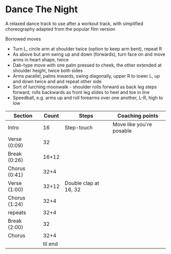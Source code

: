 # Dance The Night

A relaxed dance track to use after a workout track, with simplified choreography adapted from the popular film version

Borrowed moves

* Turn L, circle arm at shoulder twice (option to keep arm bent), repeat R
* As above but arm swing up and down (forwards), turn face on and move arms in heart shape, twice
* Dab-type move with one palm pressed to cheek, the other extended at shoulder height, twice both sides
* Arms parallel, palms inwards, swing diagonally, upper R to lower L, up and down twice and and repeat other side
* Sort of lurching moonwalk - shoulder rolls forward as back leg steps forward, rolls backwards as front leg slides to heel and toe in line
* Speedball, e.g. arms up and roll forearms over one another, L-R, high to low

|Section|Count|Steps|Coaching points|
|-------|-----|-----|---------------|
|Intro |16|Step-touch|Move like you're posable|
|Verse (0:09)|32|||
|Break (0:26)|16+12|||
|Chorus (0:41)|32+4|||
|Verse (1:00)|32+12|Double clap at 16, 32||
|Chorus (1:24)|32+4|||
|repeats|32+4|||
|Break (2:00)|32|||
|Chorus|32+4|||
|   |til end|||   
